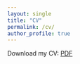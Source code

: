 ```yaml
---
layout: single
title: "CV"
permalink: /cv/
author_profile: true
---
```


Download my CV: [PDF](/files/CV_Ferrara_Feb_2025.pdf)

